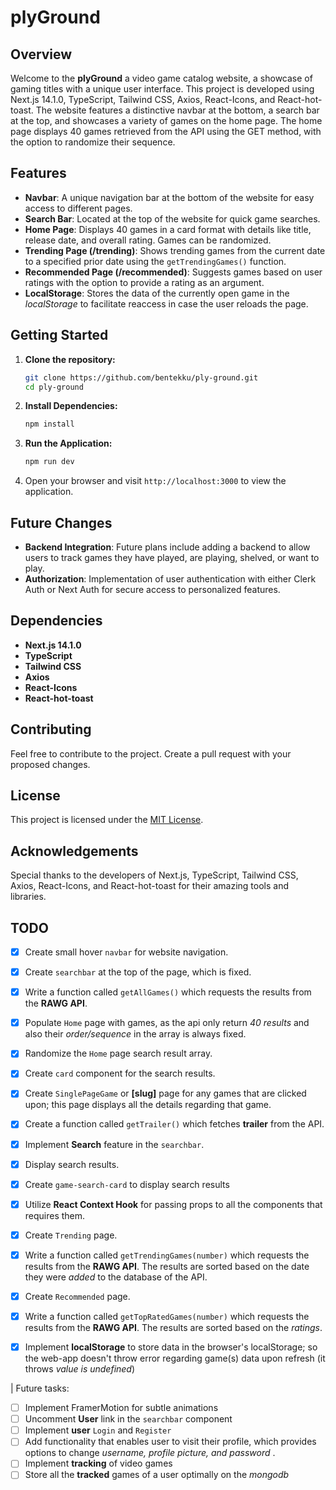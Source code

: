 # plyGround

## Overview

Welcome to the **plyGround** a video game catalog website, a showcase of gaming titles with a unique user interface. This project is developed using Next.js 14.1.0, TypeScript, Tailwind CSS, Axios, React-Icons, and React-hot-toast. The website features a distinctive navbar at the bottom, a search bar at the top, and showcases a variety of games on the home page. The home page displays 40 games retrieved from the API using the GET method, with the option to randomize their sequence.

## Features

- **Navbar**: A unique navigation bar at the bottom of the website for easy access to different pages.
- **Search Bar**: Located at the top of the website for quick game searches.
- **Home Page**: Displays 40 games in a card format with details like title, release date, and overall rating. Games can be randomized.
- **Trending Page (/trending)**: Shows trending games from the current date to a specified prior date using the `getTrendingGames()` function.
- **Recommended Page (/recommended)**: Suggests games based on user ratings with the option to provide a rating as an argument.
- **LocalStorage**: Stores the data of the currently open game in the *localStorage* to facilitate reaccess in case the user reloads the page.

## Getting Started

1. **Clone the repository:**
   ```bash
   git clone https://github.com/bentekku/ply-ground.git
   cd ply-ground
   ```

2. **Install Dependencies:**
   ```bash
   npm install
   ```

3. **Run the Application:**
   ```bash
   npm run dev
   ```

4. Open your browser and visit `http://localhost:3000` to view the application.

## Future Changes

- **Backend Integration**: Future plans include adding a backend to allow users to track games they have played, are playing, shelved, or want to play.
- **Authorization**: Implementation of user authentication with either Clerk Auth or Next Auth for secure access to personalized features.

## Dependencies

- **Next.js 14.1.0**
- **TypeScript**
- **Tailwind CSS**
- **Axios**
- **React-Icons**
- **React-hot-toast**

## Contributing

Feel free to contribute to the project. Create a pull request with your proposed changes.

## License

This project is licensed under the [MIT License](LICENSE).

## Acknowledgements

Special thanks to the developers of Next.js, TypeScript, Tailwind CSS, Axios, React-Icons, and React-hot-toast for their amazing tools and libraries.

## TODO

- [x] Create small hover `navbar` for website navigation.
- [x] Create `searchbar` at the top of the page, which is fixed.
- [x] Write a function called `getAllGames()` which requests the results from the **RAWG API**.

- [x] Populate `Home` page with games, as the api only return *40 results* and also their *order/sequence* in the array is always fixed.
- [x] Randomize the `Home` page search result array.
- [x] Create `card` component for the search results.


- [x] Create `SinglePageGame` or **[slug]** page for any games that are clicked upon; this page displays all the details regarding that game.
- [x] Create a function called `getTrailer()` which fetches **trailer** from the API.

- [x] Implement **Search** feature in the `searchbar`.
- [x] Display search results.
- [x] Create `game-search-card` to display search results
- [x] Utilize **React Context Hook** for passing props to all the components that requires them.

- [x]  Create `Trending` page.
- [x] Write a function called `getTrendingGames(number)` which requests the results from the **RAWG API**. The results are sorted based on the date they were *added* to the database of the API.

- [x] Create `Recommended` page.
- [x] Write a function called `getTopRatedGames(number)` which requests the results from the **RAWG API**. The results are sorted based on the *ratings*.

- [x] Implement **localStorage** to store data in the browser's localStorage; so the web-app doesn't throw error regarding game(s) data upon refresh (it throws *value is undefined*)

| Future tasks:

- [ ] Implement FramerMotion for subtle animations
- [ ] Uncomment **User** link in the `searchbar` component
- [ ] Implement **user** `Login` and `Register`
- [ ] Add functionality that enables user to visit their profile, which provides options to change *username, profile picture, and password* .
- [ ] Implement **tracking** of video games
- [ ] Store all the **tracked** games of a user optimally on the *mongodb* 
